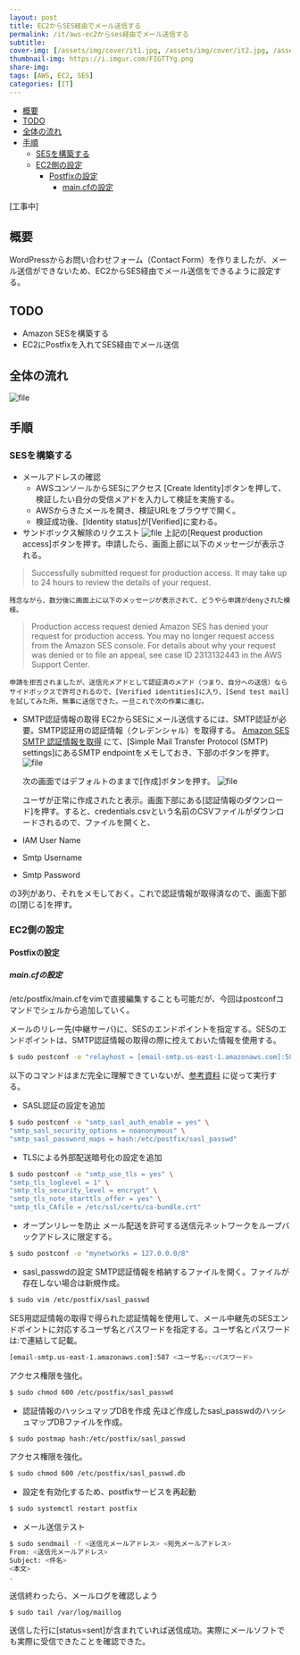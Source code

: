 ```yaml
---
layout: post
title: EC2からSES経由でメール送信する
permalink: /it/aws-ec2からses経由でメール送信する
subtitle: 
cover-img: [/assets/img/cover/it1.jpg, /assets/img/cover/it2.jpg, /assets/img/cover/it3.jpg]
thumbnail-img: https://i.imgur.com/FIGTTYg.png
share-img:
tags: [AWS, EC2, SES]
categories: [IT]
---
```


<!-- vim-markdown-toc GFM -->

* [概要](#概要)
* [TODO](#todo)
* [全体の流れ](#全体の流れ)
* [手順](#手順)
	* [SESを構築する](#sesを構築する)
	* [EC2側の設定](#ec2側の設定)
		* [Postfixの設定](#postfixの設定)
			* [main.cfの設定](#maincfの設定)

<!-- vim-markdown-toc -->

[工事中]
## 概要
WordPressからお問い合わせフォーム（Contact Form）を作りましたが、メール送信ができないため、EC2からSES経由でメール送信をできるように設定する。

## TODO
* Amazon SESを構築する
* EC2にPostfixを入れてSES経由でメール送信

## 全体の流れ

![file](https://i.imgur.com/FIGTTYg.png)

## 手順
### SESを構築する
* メールアドレスの確認
  * AWSコンソールからSESにアクセス
    [Create Identity]ボタンを押して、検証したい自分の受信メアドを入力して検証を実施する。
  * AWSからきたメールを開き、検証URLをブラウザで開く。
  * 検証成功後、[Identity status]が[Verified]に変わる。
* サンドボックス解除のリクエスト
![file](https://i.imgur.com/TWsXsD2.png)
上記の[Request production access]ボタンを押す。申請したら、画面上部に以下のメッセージが表示される。
>Successfully submitted request for production access. It may take up to 24 hours to review the details of your request.

	残念ながら、数分後に画面上に以下のメッセージが表示されて、どうやら申請がdenyされた模様。
>Production access request denied
Amazon SES has denied your request for production access. You may no longer request access from the Amazon SES console. For details about why your request was denied or to file an appeal, see case ID 2313132443  in the AWS Support Center.

	申請を拒否されましたが、送信元メアドとして認証済のメアド（つまり、自分への送信）ならサイドボックスで許可されるので、[Verified identities]に入り、[Send test mail]を試してみた所、無事に送信できた。一旦これで次の作業に進む。

* SMTP認証情報の取得
EC2からSESにメール送信するには、SMTP認証が必要。SMTP認証用の認証情報（クレデンシャル）を取得する。
[Amazon SES SMTP 認証情報を取得](https://docs.aws.amazon.com/ja_jp/ses/latest/dg/smtp-credentials.html)
にて、[Simple Mail Transfer Protocol (SMTP) settings]にあるSMTP endpointをメモしておき、下部のボタンを押す。
![file](https://i.imgur.com/3EgeDry.png)

	次の画面ではデフォルトのままで[作成]ボタンを押す。
![file](https://i.imgur.com/AkWFtkE.png)

	ユーザが正常に作成されたと表示。画面下部にある[認証情報のダウンロード]を押す。すると、credentials.csvという名前のCSVファイルがダウンロードされるので、ファイルを開くと、
 * IAM User Name
 * Smtp Username
 * Smtp Password
 
 の3列があり、それをメモしておく。これで認証情報が取得済なので、画面下部の[閉じる]を押す。
 
### EC2側の設定
#### Postfixの設定
##### main.cfの設定
/etc/postfix/main.cfをvimで直接編集することも可能だが、今回はpostconfコマンドでシェルから追加していく。

メールのリレー先(中継サーバ)に、SESのエンドポイントを指定する。SESのエンドポイントは、SMTP認証情報の取得の際に控えておいた情報を使用する。
```sh
$ sudo postconf -e "relayhost = [email-smtp.us-east-1.amazonaws.com]:587"
```
以下のコマンドはまだ完全に理解できていないが、[参考資料](https://densan-hoshigumi.com/aws/aws-postfix-ses-send-email) に従って実行する。

* SASL認証の設定を追加
```sh
$ sudo postconf -e "smtp_sasl_auth_enable = yes" \
"smtp_sasl_security_options = noanonymous" \
"smtp_sasl_password_maps = hash:/etc/postfix/sasl_passwd"
```
* TLSによる外部配送暗号化の設定を追加
```sh
$ sudo postconf -e "smtp_use_tls = yes" \
"smtp_tls_loglevel = 1" \
"smtp_tls_security_level = encrypt" \
"smtp_tls_note_starttls_offer = yes" \
"smtp_tls_CAfile = /etc/ssl/certs/ca-bundle.crt"
```
* オープンリレーを防止
メール配送を許可する送信元ネットワークをループバックアドレスに限定する。
```sh
$ sudo postconf -e "mynetworks = 127.0.0.0/8"
```
* sasl_passwdの設定
SMTP認証情報を格納するファイルを開く。ファイルが存在しない場合は新規作成。
```sh
$ sudo vim /etc/postfix/sasl_passwd
```
SES用認証情報の取得で得られた認証情報を使用して、メール中継先のSESエンドポイントに対応するユーザ名とパスワードを指定する。ユーザ名とパスワードは:で連結して記載。
```sh
[email-smtp.us-east-1.amazonaws.com]:587 <ユーザ名>:<パスワード>
```
アクセス権限を強化。
```sh
$ sudo chmod 600 /etc/postfix/sasl_passwd
```
* 認証情報のハッシュマップDBを作成
先ほど作成したsasl_passwdのハッシュマップDBファイルを作成。
```sh
$ sudo postmap hash:/etc/postfix/sasl_passwd
```
アクセス権限を強化。
```sh
$ sudo chmod 600 /etc/postfix/sasl_passwd.db
```
* 設定を有効化するため、postfixサービスを再起動
```sh
$ sudo systemctl restart postfix
```
* メール送信テスト
```sh
$ sudo sendmail -f <送信元メールアドレス> <宛先メールアドレス>
From: <送信元メールアドレス>
Subject: <件名>
<本文>     
.
```
送信終わったら、メールログを確認しよう
```sh
$ sudo tail /var/log/maillog
```
送信した行に[status=sent]が含まれていれば送信成功。実際にメールソフトでも実際に受信できたことを確認できた。
